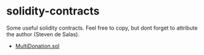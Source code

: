 # solidity-contracts

Some useful solidity contracts. Feel free to copy, but dont forget to attribute the author (Steven de Salas).

- [MultiDonation.sol](./contracts/MultiDonation/MultiDonation.sol)
